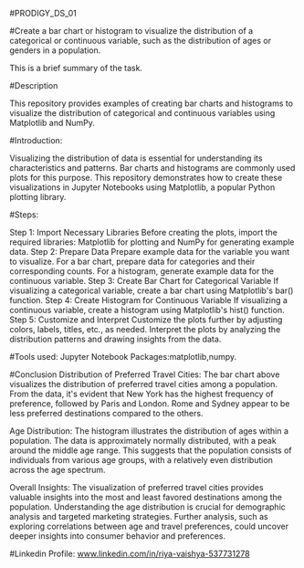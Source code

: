 #PRODIGY_DS_01

#Create a bar chart or histogram to visualize the distribution of a categorical or continuous variable, such as the distribution of ages or genders in a population.

This is a brief summary of the task.

#Description

This repository provides examples of creating bar charts and histograms to visualize the distribution of categorical and continuous variables using Matplotlib and NumPy.

#Introduction:

Visualizing the distribution of data is essential for understanding its characteristics and patterns. Bar charts and histograms are commonly used plots for this purpose. This repository demonstrates how to create these visualizations in Jupyter Notebooks using Matplotlib, a popular Python plotting library.

#Steps:

Step 1: Import Necessary Libraries
Before creating the plots, import the required libraries: Matplotlib for plotting and NumPy for generating example data.
Step 2: Prepare Data
Prepare example data for the variable you want to visualize. For a bar chart, prepare data for categories and their corresponding counts. For a histogram, generate example data for the continuous variable.
Step 3: Create Bar Chart for Categorical Variable
If visualizing a categorical variable, create a bar chart using Matplotlib's bar() function.
Step 4: Create Histogram for Continuous Variable
If visualizing a continuous variable, create a histogram using Matplotlib's hist() function.
Step 5: Customize and Interpret
Customize the plots further by adjusting colors, labels, titles, etc., as needed. Interpret the plots by analyzing the distribution patterns and drawing insights from the data.

#Tools used:
Jupyter Notebook
Packages:matplotlib,numpy.

#Conclusion
Distribution of Preferred Travel Cities:
The bar chart above visualizes the distribution of preferred travel cities among a population. From the data, it's evident that New York has the highest frequency of preference, followed by Paris and London. Rome and Sydney appear to be less preferred destinations compared to the others.

Age Distribution:
The histogram illustrates the distribution of ages within a population. The data is approximately normally distributed, with a peak around the middle age range. This suggests that the population consists of individuals from various age groups, with a relatively even distribution across the age spectrum.

Overall Insights:
The visualization of preferred travel cities provides valuable insights into the most and least favored destinations among the population.
Understanding the age distribution is crucial for demographic analysis and targeted marketing strategies.
Further analysis, such as exploring correlations between age and travel preferences, could uncover deeper insights into consumer behavior and preferences.

#Linkedin Profile:
www.linkedin.com/in/riya-vaishya-537731278
